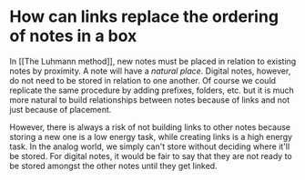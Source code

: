 # How can links replace the ordering of notes in a box

In [[The Luhmann method]], new notes must be placed in relation to existing notes by proximity. A note will have a *natural place*. Digital notes, however, do not need to be stored in relation to one another. Of course we could replicate the same procedure by adding prefixes, folders, etc. but it is much more natural to build relationships between notes because of links and not just because of placement. 

However, there is always a risk of not building links to other notes because storing a new one is a low energy task, while creating links is a high energy task. In the analog world, we simply can't store without deciding where it'll be stored. For digital notes, it would be fair to say that they are not ready to be stored amongst the other notes until they get linked. 
